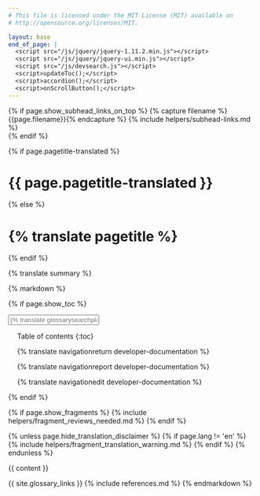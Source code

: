 ```yaml
---
# This file is licensed under the MIT License (MIT) available on
# http://opensource.org/licenses/MIT.

layout: base
end_of_page: |
  <script src="/js/jquery/jquery-1.11.2.min.js"></script>
  <script src="/js/jquery/jquery-ui.min.js"></script>
  <script src="/js/devsearch.js"></script>
  <script>updateToc();</script>
  <script>accordion();</script>
  <script>onScrollButton();</script>
---
```

<link rel="stylesheet" href="/css/jquery-ui.min.css">

{% if page.show_subhead_links_on_top %}
{% capture filename %}{{page.filename}}{% endcapture %}
{% include helpers/subhead-links.md %}
<br>
{% endif %}

<div class="hero">
  <div class="container">
    {% if page.pagetitle-translated %}
    <h1>{{ page.pagetitle-translated }}</h1>
    {% else %}
    <h1>{% translate pagetitle %}</h1>
    {% endif %}
    <p class="summary">{% translate summary %}</p>
  </div>
</div>

<div class="toc-container">
  <div class="row toc-row">
  {% markdown %}

  {% if page.show_toc %}
  <div markdown="1" id="toc" class="toc"><div markdown="1">
  <input id="glossary_term" class="glossary_term" placeholder="{% translate glossarysearchplaceholder developer-documentation %}">
  <button class="mob-sidebar-open" hidden>ALL TOPICS</button>
  <div class="sidebar">
  <div class="sidebar-inner" markdown="1">
  <button class="mob-sidebar-close" hidden></button>

  * Table of contents
  {:toc}

  <ul class="goback"><li><a href="/{{ page.lang }}/developer-documentation">{% translate navigationreturn developer-documentation %}</a></li></ul>
  <ul class="reportissue"><li><a href="https://github.com/bitcoin-dot-org/bitcoin.org/issues/new" onmouseover="updateIssue(event);">{% translate navigationreport developer-documentation %}</a></li></ul>
  <ul class="editsource"><li><a href="https://github.com/bitcoin-dot-org/bitcoin.org/tree/master/_includes" onmouseover="updateSource(event);">{% translate navigationedit developer-documentation %}</a></li></ul>
  </div>
  </div>

  </div></div>
  <div markdown="1" class="toccontent">
  {% endif %}

  {% if page.show_fragments %}
  {% include helpers/fragment_reviews_needed.md %}
  {% endif %}

  {% unless page.hide_translation_disclaimer %}
  {% if page.lang != 'en' %}
  {% include helpers/fragment_translation_warning.md %}
  {% endif %}
  {% endunless %}

  {{ content }}

  {{ site.glossary_links }}
  {% include references.md %}
  {% endmarkdown %}
  </div>
</div>